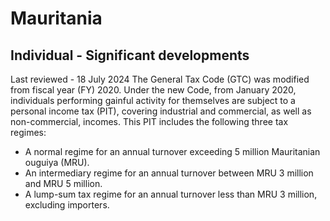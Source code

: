 # Mauritania
## Individual - Significant developments
Last reviewed - 18 July 2024
The General Tax Code (GTC) was modified from fiscal year (FY) 2020. Under the new Code, from January 2020, individuals performing gainful activity for themselves are subject to a personal income tax (PIT), covering industrial and commercial, as well as non-commercial, incomes.
This PIT includes the following three tax regimes:
  * A normal regime for an annual turnover exceeding 5 million Mauritanian ouguiya (MRU).
  * An intermediary regime for an annual turnover between MRU 3 million and MRU 5 million.
  * A lump-sum tax regime for an annual turnover less than MRU 3 million, excluding importers.


